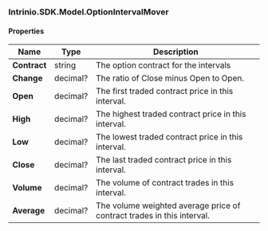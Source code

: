 [//]: # (CLASS:Intrinio.SDK.Model.OptionIntervalMover)

[//]: # (KIND:object)

### Intrinio.SDK.Model.OptionIntervalMover
#### Properties

[//]: # (START_DEFINITION)

Name | Type | Description
------------ | ------------- | -------------
**Contract** | string | The option contract for the intervals &nbsp;
**Change** | decimal? | The ratio of Close minus Open to Open. &nbsp;
**Open** | decimal? | The first traded contract price in this interval. &nbsp;
**High** | decimal? | The highest traded contract price in this interval. &nbsp;
**Low** | decimal? | The lowest traded contract price in this interval. &nbsp;
**Close** | decimal? | The last traded contract price in this interval. &nbsp;
**Volume** | decimal? | The volume of contract trades in this interval. &nbsp;
**Average** | decimal? | The volume weighted average price of contract trades in this interval. &nbsp;

[//]: # (END_DEFINITION)


